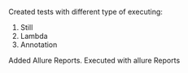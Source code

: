 Created tests with different type of executing:
1. Still
2. Lambda
3. Annotation

Added Allure Reports. Executed with allure Reports